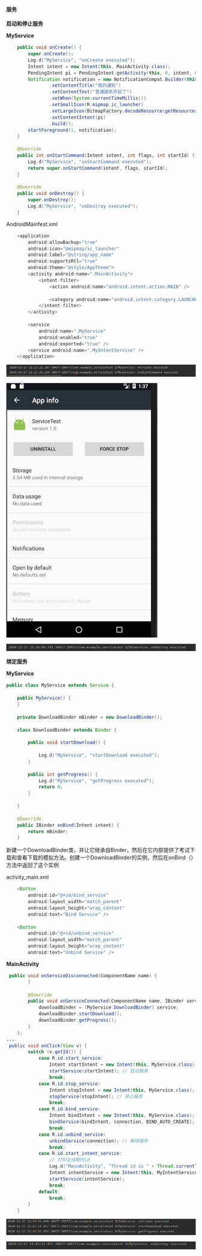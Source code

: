 #### 服务

**启动和停止服务**

**MyService**

```java
    public void onCreate() {
        super.onCreate();
        Log.d("MyService", "onCreate executed");
        Intent intent = new Intent(this, MainActivity.class);
        PendingIntent pi = PendingIntent.getActivity(this, 0, intent, 0);
        Notification notification = new NotificationCompat.Builder(this)
                .setContentTitle("我的通知")
                .setContentText("普通服务开启了")
                .setWhen(System.currentTimeMillis())
                .setSmallIcon(R.mipmap.ic_launcher)
                .setLargeIcon(BitmapFactory.decodeResource(getResources(), R.mipmap.ic_launcher))
                .setContentIntent(pi)
                .build();
        startForeground(1, notification);
    }

    @Override
    public int onStartCommand(Intent intent, int flags, int startId) {
        Log.d("MyService", "onStartCommand executed");
        return super.onStartCommand(intent, flags, startId);
    }

    @Override
    public void onDestroy() {
        super.onDestroy();
        Log.d("MyService", "onDestroy executed");
    }
```

AndroidMainfest.xml

```java
    <application
        android:allowBackup="true"
        android:icon="@mipmap/ic_launcher"
        android:label="@string/app_name"
        android:supportsRtl="true"
        android:theme="@style/AppTheme">
        <activity android:name=".MainActivity">
            <intent-filter>
                <action android:name="android.intent.action.MAIN" />

                <category android:name="android.intent.category.LAUNCHER" />
            </intent-filter>
        </activity>

        <service
            android:name=".MyService"
            android:enabled="true"
            android:exported="true" />
        <service android:name=".MyIntentService" />
    </application>
```

![startService](https://github.com/PengFeisupper/2018118122_Android/blob/homework/ServiceTest/%E6%88%AA%E5%9B%BE/startService.png)

![ServiceTest](https://github.com/PengFeisupper/2018118122_Android/blob/homework/ServiceTest/%E6%88%AA%E5%9B%BE/Service.png)

![stopService](https://github.com/PengFeisupper/2018118122_Android/blob/homework/ServiceTest/%E6%88%AA%E5%9B%BE/stopService.png)

**绑定服务**

**MyService**

```java
public class MyService extends Service {

    public MyService() {
    }

    private DownloadBinder mBinder = new DownloadBinder();

    class DownloadBinder extends Binder {

        public void startDownload() {

            Log.d("MyService", "startDownload executed");
        }

        public int getProgress() {
            Log.d("MyService", "getProgress executed");
            return 0;
        }

    }

    @Override
    public IBinder onBind(Intent intent) {
        return mBinder;
    }
```

新建一个DownloadBinder类，并让它继承自Binder，然后在它内部提供了考试下载和查看下载的模拟方法。创建一个DownloadBinder的实例，然后在onBind（）方法中返回了这个实例

activity_main.xml

```java
    <Button
        android:id="@+id/bind_service"
        android:layout_width="match_parent"
        android:layout_height="wrap_content"
        android:text="Bind Service" />

    <Button
        android:id="@+id/unbind_service"
        android:layout_width="match_parent"
        android:layout_height="wrap_content"
        android:text="Unbind Service" />
```



**MainActivity**

```java
 public void onServiceDisconnected(ComponentName name) {
        }

        @Override
        public void onServiceConnected(ComponentName name, IBinder service) {
            downloadBinder = (MyService.DownloadBinder) service;
            downloadBinder.startDownload();
            downloadBinder.getProgress();
        }
    };
....
 public void onClick(View v) {
        switch (v.getId()) {
            case R.id.start_service:
                Intent startIntent = new Intent(this, MyService.class);
                startService(startIntent); // 启动服务
                break;
            case R.id.stop_service:
                Intent stopIntent = new Intent(this, MyService.class);
                stopService(stopIntent); // 停止服务
                break;
            case R.id.bind_service:
                Intent bindIntent = new Intent(this, MyService.class);
                bindService(bindIntent, connection, BIND_AUTO_CREATE); // 绑定服务
                break;
            case R.id.unbind_service:
                unbindService(connection); // 解绑服务
                break;
            case R.id.start_intent_service:
                // 打印主线程的id
                Log.d("MainActivity", "Thread id is " + Thread.currentThread(). getId());
                Intent intentService = new Intent(this, MyIntentService.class);
                startService(intentService);
                break;
            default:
                break;
        }
    }

```

![BindService](https://github.com/PengFeisupper/2018118122_Android/blob/homework/ServiceTest/%E6%88%AA%E5%9B%BE/BindService.png)

![UnBindSercive](https://github.com/PengFeisupper/2018118122_Android/blob/homework/ServiceTest/%E6%88%AA%E5%9B%BE/UNBINDService.png)









